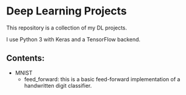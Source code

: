 # Deep Learning Projects

This repository is a collection of my DL projects.

I use Python 3 with Keras and a TensorFlow backend.

## Contents:
* MNIST
  * feed_forward: this is a basic feed-forward implementation of a handwritten digit classifier.

